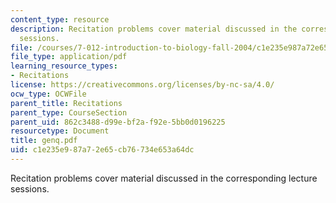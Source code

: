 ```yaml
---
content_type: resource
description: Recitation problems cover material discussed in the corresponding lecture
  sessions.
file: /courses/7-012-introduction-to-biology-fall-2004/c1e235e987a72e65cb76734e653a64dc_genq.pdf
file_type: application/pdf
learning_resource_types:
- Recitations
license: https://creativecommons.org/licenses/by-nc-sa/4.0/
ocw_type: OCWFile
parent_title: Recitations
parent_type: CourseSection
parent_uid: 862c3488-d99e-bf2a-f92e-5bb0d0196225
resourcetype: Document
title: genq.pdf
uid: c1e235e9-87a7-2e65-cb76-734e653a64dc
---
```

Recitation problems cover material discussed in the corresponding lecture sessions.